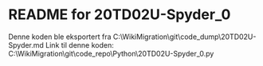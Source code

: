 # README for 20TD02U-Spyder_0
Denne koden ble eksportert fra C:\WikiMigration\git\code_dump\20TD02U-Spyder.md
Link til denne koden: C:\WikiMigration\git\code_repo\Python\20TD02U-Spyder_0.py
